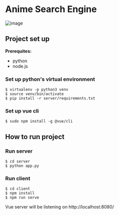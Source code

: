 # Anime Search Engine
![image](https://user-images.githubusercontent.com/60008262/143714952-a18bd1d7-9126-4e45-937b-c80579b7cbdb.png)


## Project set up

**Prerequites:**

* python
* node.js

### Set up python's virtual environment

```
$ virtualenv -p python3 venv
$ source venv/bin/activate
$ pip install -r server/requirements.txt
```

### Set up vue cli

```
$ sudo npm install -g @vue/cli
```

## How to run project

### Run server

```
$ cd server
$ python app.py 
```

### Run client

```
$ cd client
$ npm install
$ npm run serve
```

Vue server will be listening on http://localhost:8080/

